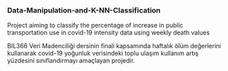 ### Data-Manipulation-and-K-NN-Classification
Project aiming to classify the percentage of increase in public transportation use in covid-19 intensity data using weekly death values

BIL366 Veri Madenciliği dersinin finali kapsamında haftalık ölüm değerlerini kullanarak covid-19 yoğunluk verisindeki toplu ulaşım kullanım artış yüzdesini sınıflandırmayı amaçlayan projedir.


